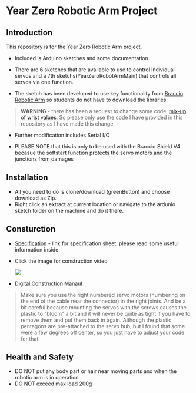 # Year Zero Robotic Arm Project
## Introduction 
This repository is for the Year Zero Robotic Arm project. 

* Included is Arduino sketches and some documentation.

* There are 6 sketches that are available to use to control individual servos and a 7th sketchs(YearZeroRobotArmMain) that controls all servos via one function. 

* The sketch has been developed to use key functionality from [Braccio Robotic Arm](https://github.com/arduino-org/arduino-library-braccio) so students do not have to download the libraries. 
 
 >**WARNING** - there has been a request to change some code, [mix-up of wrist values](https://github.com/arduino-org/arduino-library-braccio/pull/4/commits/4ee82eac74b98196bec2413bd87deda3019e3a5c). So please only use the code I have provided in this repository as I have made this change.

* Further modification includes Serial I/O

* PLEASE NOTE that this is only to be used with the Braccio Shield V4 becasue the softstart function protects the servo motors and the junctions from damages

## Installation 

* All you need to do is clone/download (greenButton) and choose download as Zip. 
* Right click an extract at current location or navigate to the ardunio sketch folder on the machine and do it there. 

## Consturction
* [Specification]() - link for specification sheet, please read some useful information inside.

* Click the image for construction video

  [![](http://img.youtube.com/vi/5VkjJXm6bx8/0.jpg)](https://www.youtube.com/watch?time_continue=16&v=Lwb2ppat_bs "Robotic Arm Construction")

* [Digital Construction Manaul](https://www.robotshop.com/media/files/pdf/Braccio_Quick_Start_Guide.pdf)

>Make sure you use the right numbered servo motors (numbering on the end of the cable near the connector) in the right joints.  And be a bit careful because mounting the servos with the screws causes the plastic to "bloom" a bit and it will never be quite as tight if you have to remove them and put them back in again.  Although the plastic pentagons are pre-attached to the servo hub, but I found that some were a few degrees off center, so you just have to adjust your code for that.

## Health and Safety

* DO NOT put any body part or hair near moving parts and when the robotic arm is in operation 
* DO NOT exceed max load 200g
